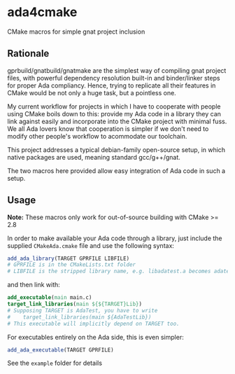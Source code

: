 # ada4cmake
CMake macros for simple gnat project inclusion

Rationale
---------
gprbuild/gnatbuild/gnatmake are the simplest way of compiling gnat project files, with powerful dependency resolution built-in and binder/linker steps for proper Ada compliancy. Hence, trying to replicate all their features in CMake would be not only a huge task, but a pointless one.

My current workflow for projects in which I have to cooperate with people using CMake boils down
to this: provide my Ada code in a library they can link against easily and incorporate into the CMake project with minimal fuss. We all Ada lovers know that cooperation is simpler if we don't need to modify other people's workflow to acommodate our toolchain.

This project addresses a typical debian-family open-source setup, in which native packages are used, meaning standard gcc/g++/gnat.

The two macros here provided allow easy integration of Ada code in such a setup.

Usage
-----
**Note:** These macros only work for out-of-source building with CMake >= 2.8

In order to make available your Ada code through a library, just include the supplied `CMakeAda.cmake` file and use the following syntax:

```cmake
add_ada_library(TARGET GPRFILE LIBFILE)
# GPRFILE is in the CMakeLists.txt folder
# LIBFILE is the stripped library name, e.g. libadatest.a becomes adatest
```

and then link with:

```cmake
add_executable(main main.c)
target_link_libraries(main ${${TARGET}Lib})
# Supposing TARGET is AdaTest, you have to write
#    target_link_libraries(main ${AdaTestLib})
# This executable will implicitly depend on TARGET too.
```

For executables entirely on the Ada side, this is even simpler:

```cmake
add_ada_executable(TARGET GPRFILE)
``` 

See the `example` folder for details
